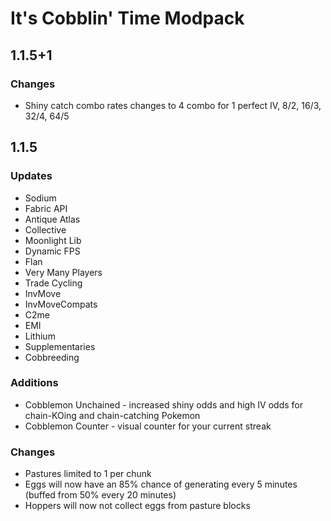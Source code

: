 # It's Cobblin' Time Modpack

## 1.1.5+1

### Changes

- Shiny catch combo rates changes to 4 combo for 1 perfect IV, 8/2, 16/3, 32/4, 64/5

## 1.1.5

### Updates

- Sodium
- Fabric API
- Antique Atlas
- Collective
- Moonlight Lib
- Dynamic FPS
- Flan
- Very Many Players
- Trade Cycling
- InvMove
- InvMoveCompats
- C2me
- EMI
- Lithium
- Supplementaries
- Cobbreeding

### Additions

- Cobblemon Unchained - increased shiny odds and high IV odds for chain-KOing and chain-catching Pokemon
- Cobblemon Counter - visual counter for your current streak

### Changes

- Pastures limited to 1 per chunk
- Eggs will now have an 85% chance of generating every 5 minutes (buffed from 50% every 20 minutes)
- Hoppers will now not collect eggs from pasture blocks
